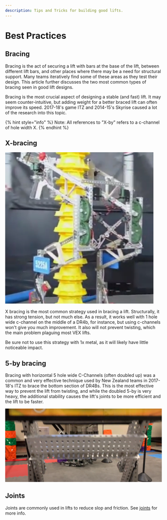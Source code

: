 ```yaml
---
description: Tips and Tricks for building good lifts.
---
```


# Best Practices

## Bracing

Bracing is the act of securing a lift with bars at the base of the lift, between different lift bars, and other places where there may be a need for structural support. Many teams iteratively find some of these areas as they test their design. This article further discusses the two most common types of bracing seen in good lift designs.

Bracing is the most crucial aspect of designing a stable (and fast) lift. It may seem counter-intuitive, but adding weight for a better braced lift can often improve its speed. 2017-18's game ITZ and 2014-15's Skyrise caused a lot of the research into this topic. 

{% hint style="info" %}
Note: All references to "X-by" refers to a c-channel of hole width X.
{% endhint %}

## X-bracing

![5225A Lift](../../.gitbook/assets/5225aLift.png)

X bracing is the most common strategy used in bracing a lift. Structurally, it has strong tension, but not much else. As a result, it works well with 1 hole wide c-channel on the middle of a DR4b, for instance, but using c-channels won't give you much improvement. It also will not prevent twisting, which the main problem plaguing most VEX lifts.

Be sure not to use this strategy with 1x metal, as it will likely have little noticeable impact. 

## 5-by bracing

Bracing with horizontal 5 hole wide C-Channels (often doubled up) was a common and very effective technique used by New Zealand teams in 2017-18's ITZ to brace the bottom section of DR4Bs. This is the most effective way to prevent the lift from twisting, and while the doubled 5-by is very heavy, the additional stability causes the lift's joints to be more efficient and the lift to be faster.

![Single 5-by Bracing on "Big Chungus" (BLRS Tower Takeover) ](<../../.gitbook/assets/image (23).png>)

## Joints

Joints are commonly used in lifts to reduce slop and friction. See [joints](../vex-joints.md) for more info.
